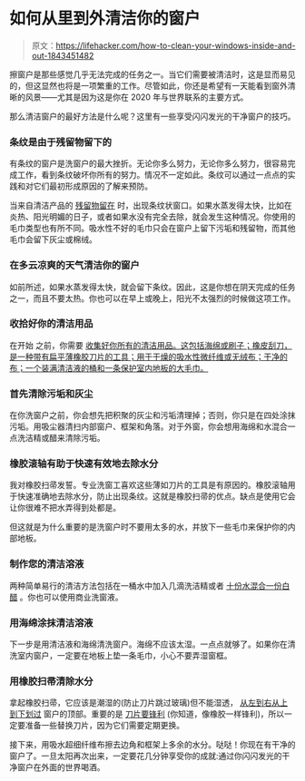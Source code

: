 # 如何从里到外清洁你的窗户

> 原文：<https://lifehacker.com/how-to-clean-your-windows-inside-and-out-1843451482>

擦窗户是那些感觉几乎无法完成的任务之一。当它们需要被清洁时，这是显而易见的，但这显然也将是一项繁重的工作。尽管如此，你还是希望有一天能看到窗外清晰的风景——尤其是因为这是你在 2020 年与世界联系的主要方式。



那么清洁窗户的最好方法是什么呢？这里有一些享受闪闪发光的干净窗户的技巧。

### 条纹是由于残留物留下的

有条纹的窗户是洗窗户的最大挫折。无论你多么努力，无论你多么努力，很容易完成工作，看到条纹破坏你所有的努力。情况不一定如此。条纹可以通过一点点的实践和对它们最初形成原因的了解来预防。

当来自清洁产品的 [残留物留在](https://www.cleanandclearmn.com/how-to-eliminate-pesky-streaking-for-crystal-clear-windows/) 时，出现条纹状窗口。如果水蒸发得太快，比如在炎热、阳光明媚的日子，或者如果水没有完全去除，就会发生这种情况。你使用的毛巾类型也有所不同。吸水性不好的毛巾只会在窗户上留下污垢和残留物，而其他毛巾会留下灰尘或棉绒。

### 在多云凉爽的天气清洁你的窗户

如前所述，如果水蒸发得太快，就会留下条纹。因此，这是你想在阴天完成的任务之一，而且不要太热。你也可以在早上或晚上，阳光不太强烈的时候做这项工作。

### **收拾好你的清洁用品**

在开始 之前，你需要 [收集好你所有的清洁用品。这包括海绵或刷子；橡皮刮刀，是一种带有扁平薄橡胶刀片的工具；用于干燥的吸水性微纤维或无绒布；干净的布；一个装满清洁液的桶和一条保护室内地板的大毛巾。](https://www.wikihow.life/Clean-Windows)

### 首先清除污垢和灰尘

在你洗窗户之前，你会想先把积聚的灰尘和污垢清理掉；否则，你只是在四处涂抹污垢。用吸尘器清扫内部窗户、框架和角落。对于外窗，你会想用海绵和水混合一点洗洁精或醋来清除污垢。

### 橡胶滚轴有助于快速有效地去除水分

我对橡胶扫帚发誓。专业洗窗工喜欢这些薄如刀片的工具是有原因的。橡胶滚轴用于快速准确地去除水分，防止出现条纹。这就是橡胶扫帚的优点。缺点是使用它会让你很难不把水弄得到处都是。

但这就是为什么重要的是洗窗户时不要用太多的水，并放下一些毛巾来保护你的内部地板。

### 制作您的清洁溶液

两种简单易行的清洁方法包括在一桶水中加入几滴洗洁精或者 [十份水混合一份白醋](https://www.pellabranch.com/blog/global-blogs/how-to-clean-windows-without-streaks/) 。你也可以使用商业洗窗液。

### 用海绵涂抹清洁溶液

下一步是用清洁液和海绵清洗窗户。海绵不应该太湿。一点点就够了。如果你在清洗室内窗户，一定要在地板上垫一条毛巾，小心不要弄湿窗框。

### 用橡胶扫帚清除水分

拿起橡胶扫帚，它应该是潮湿的(防止刀片跳过玻璃)但不能湿透， [从左到右从上到下划过](https://www.youtube.com/watch?v=3vtTrjVXQHo) 窗户的顶部。重要的是 [刀片要锋利](https://www.wikihow.life/Clean-Windows) (你知道，像橡胶一样锋利)，所以一定要准备一些替换刀片，因为它们需要定期更换。

接下来，用吸水超细纤维布擦去边角和框架上多余的水分。哒哒！你现在有干净的窗户了。一旦太阳再次出来，一定要花几分钟享受你的成就:通过你闪闪发光的干净窗户在外面的世界喝酒。